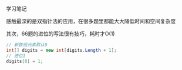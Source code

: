 学习笔记

感触最深的是双指针法的应用，在很多题里都能大大降低时间和空间复杂度

其次，66题的进位的写法很有技巧，耗时才O(1)
````c#
// 新数组元素默认0
int[] digits = new int[digits.Length + 1];
// 进位1
digits[0] = 1;
````